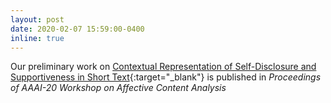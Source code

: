 ```yaml
---
layout: post
date: 2020-02-07 15:59:00-0400
inline: true
---
```


Our preliminary work on [Contextual Representation of Self-Disclosure and Supportiveness in Short Text](http://ceur-ws.org/Vol-2614/AffCon20_session4_contextual.pdf){:target="\_blank"} is published in _Proceedings of AAAI-20 Workshop on Affective Content Analysis_

